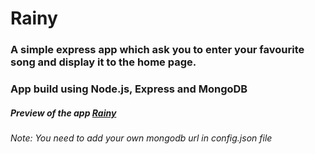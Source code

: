 # Rainy
### A simple express app which ask you to enter your favourite song and display it to the home page.
### App build using Node.js, Express and MongoDB

##### Preview of the app [Rainy](https://pure-cliffs-66769.herokuapp.com/)

<h6> Note: You need to add your own mongodb url in config.json file </h6>
